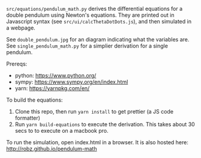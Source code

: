 `src/equations/pendulum_math.py` derives the differential equations for a double pendulum using Newton's equations. They are printed out in Javascript syntax (see `src/ui/calcThetaDotDots.js`), and then simulated in a webpage.

See `double_pendulum.jpg` for an diagram indicating what the variables are.
See `single_pendulum_math.py` for a simplier derivation for a single pendulum.

Prereqs:
  - python: https://www.python.org/
  - sympy: https://www.sympy.org/en/index.html
  - yarn: https://yarnpkg.com/en/

To build the equations:
1. Clone this repo, then run `yarn install` to get prettier (a JS code formatter)
2. Run `yarn build-equations` to execute the derivation. This takes about 30 secs to to execute on a macbook pro.

To run the simulation, open index.html in a browser. It is also hosted here: http://robz.github.io/pendulum-math
